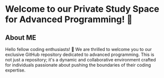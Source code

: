 # Welcome to our Private Study Space for Advanced Programming! 🚀


## About ME
Hello fellow coding enthusiasts! 👋 We are thrilled to welcome you to our exclusive GitHub repository dedicated to advanced programming. This is not just a repository; it's a dynamic and collaborative environment crafted for individuals passionate about pushing the boundaries of their coding expertise.
